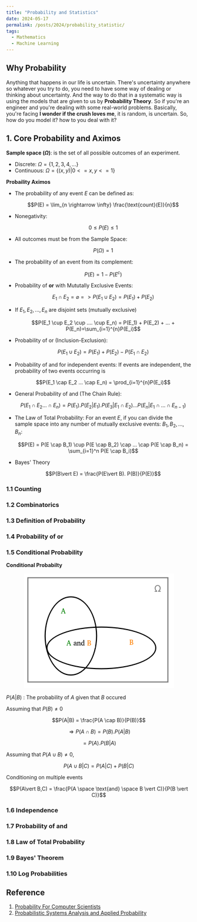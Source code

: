 ```yaml
---
title: "Probability and Statistics"
date: 2024-05-17
permalink: /posts/2024/probability_statistic/
tags:
  - Mathematics
  - Machine Learning
---
```


<head>
    <style type="text/css">
        figure{text-align: center;}
        math{text-align: center;}
    </style>
</head>


## Why Probability

Anything that happens in our life is uncertain. There's uncertainty anywhere so whatever you try to do, you need to have some way of dealing or thinking about uncertainty. And the way to do that in a systematic way is using the models that are given to us by **Probability Theory**. So if you're an engineer and you're dealing with some real-world problems. Basically, you're facing **I wonder if the crush loves me**, it is random, is uncertain. So, how do you model it? how to you deal with it?

## 1. Core Probability and Aximos

**Sample space ($\Omega$)**: is the set of all possible outcomes of an experiment.
+ Discrete: $\Omega = \lbrace 1, 2, 3, 4, ... \rbrace$
+ Continuous: $\Omega = \lbrace(x, y)\vert 0 <= x, y <= 1 \rbrace$

**Probaility Aximos**

+ The probability of any event $E$ can be defined as: 
   
   $$P(E) = \lim_{n \rightarrow \infty} \frac{\text{count}(E)}{n}$$

+ Nonegativity: 
   
   $$0 \leq P(E) \leq 1$$

+ All outcomes must be from the Sample Space: 
   
   $$P(\Omega)=1$$

+ The probability of an event from its complement: 
   
   $$P(E) = 1 - P(E^c)$$

+ Probability of **or** with Mututally Exclusive Events: 
   
   $$E_1 \cap E_2 = \varnothing => P(E_1 \cup E_2)=P(E_1) + P(E_2)$$

+ If $E_1, E_2, ..., E_n$ are disjoint sets (mutually exclusive)
   
   $$P(E_1 \cup E_2 \cup .... \cup E_n) = P(E_1) + P(E_2) + ... + P(E_n)=\sum_{i=1}^{n}P(E_i)$$

+ Probability of or (Inclusion-Exclusion): 
   
   $$P(E_1 \cup E_2) = P(E_1) + P(E_2) - P(E_1 \cap E_2)$$

+ Probability of and for independent events: If events are independent, the probability of two events occurring is
   
   $$P(E_1 \cap E_2 ... \cap E_n) = \prod_{i=1}^{n}P(E_i)$$

+ General Probability of and (The Chain Rule):
   
   $$P(E_1 \cap E_2 ... \cap E_n) = P(E_1). P(E_2 \vert E_1). P(E_3|E_1 \cap E_2) ... P(E_n|E_1\cap ... \cap E_{n-1})$$

+ The Law of Total Probability: For an event $E$, if you can divide the sample space into any number of mutually exclusive events: $B_1, B_2, ..., B_n$:
   
   $$P(E) = P(E \cap B_1) \cup P(E \cap B_2) \cap ... \cap P(E \cap B_n) = \sum_{i=1}^n P(E \cap B_i)$$

+ Bayes' Theory
   
   $$P(B\vert E) = \frac{P(E\vert B). P(B)}{P(E)}$$


### 1.1 Counting

### 1.2 Combinatorics

### 1.3 Definition of Probability

### 1.4 Probability of or

### 1.5 Conditional Probability

**Conditional Probabilty**

<p style="text-align:center;">
  <img src="/images/posts/2024-05-17-probability-statistic/conditional_prob.png">
</p>

$P(A\vert B)$ : The probability of $A$ given that $B$ occured

Assuming that $P(B) \neq 0$

$$P(A|B) = \frac{P(A \cap B)}{P(B)}$$

$$\Rightarrow P(A \cap B) = P(B). P(A|B)$$

$$=P(A). P(B|A)$$

Assuming that $P(A \cup B) \neq 0$,

$$P(A \cup B | C) = P(A|C) + P(B|C)$$


Conditioning on multiple events

$$P(A\vert B,C) = \frac{P(A \space \text{and} \space B \vert C)}{P(B \vert C)}$$

### 1.6 Independence

### 1.7 Probability of and

### 1.8 Law of Total Probability

### 1.9 Bayes' Theorem

### 1.10 Log Probabilities


## Reference

1. [Probability For Computer Scientists](https://chrispiech.github.io/probabilityForComputerScientists/en/index.html)
2. [Probabilistic Systems Analysis and Applied Probability](https://www.youtube.com/playlist?list=PLUl4u3cNGP61MdtwGTqZA0MreSaDybji8)